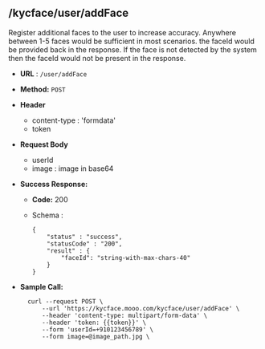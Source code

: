 ## /kycface/user/addFace

Register additional faces to the user to increase accuracy. Anywhere between 1-5 faces would be sufficient in most scenarios. the faceId would be provided back in the response. If the face is not detected by the system then the faceId would not be present in the response.

* **URL** : `/user/addFace`
  
* **Method:** `POST`

* **Header**
	
	- content-type : 'formdata'
	- token
	
* **Request Body**

	- userId
	- image : image in base64
  
* **Success Response:**

  * **Code:** 200 <br />
  * Schema : 
		
			
		{
			"status" : "success",
			"statusCode" : "200",
			"result" : {
				"faceId": "string-with-max-chars-40"
			}
		}
		
	

* **Sample Call:**

   	
    	curl --request POST \
			--url 'https://kycface.mooo.com/kycface/user/addFace' \
			--header 'content-type: multipart/form-data' \
			--header 'token: {{token}}' \
			--form 'userId=+910123456789' \
			--form image=@image_path.jpg \
    	
    	

